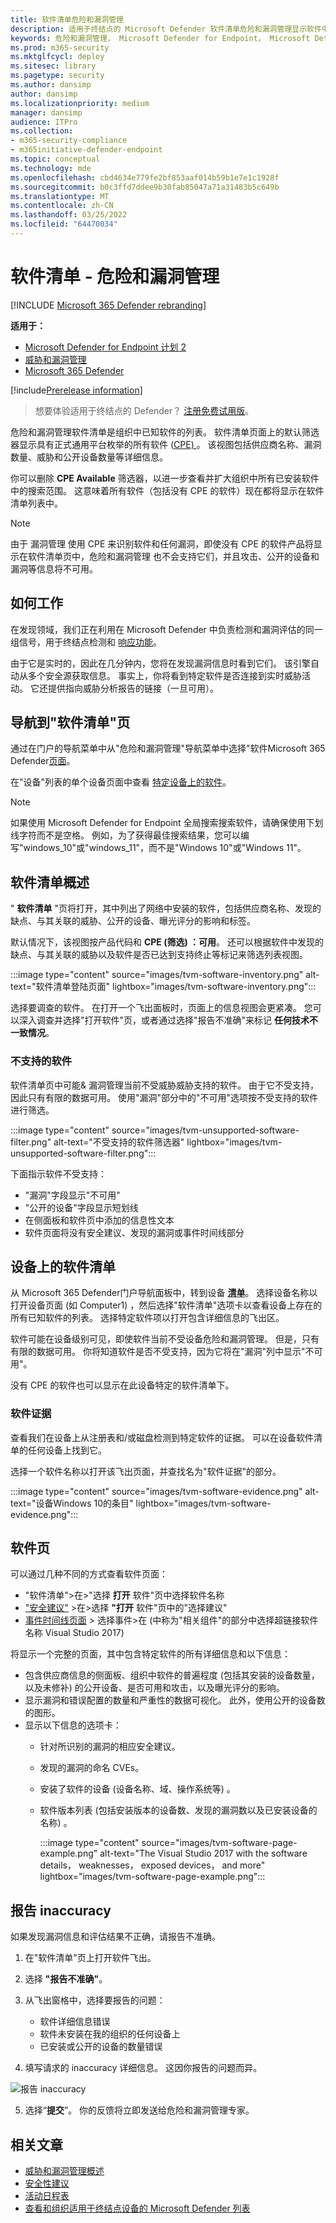 ```yaml
---
title: 软件清单危险和漏洞管理
description: 适用于终结点的 Microsoft Defender 软件清单危险和漏洞管理显示软件中检测到的漏洞数量。
keywords: 危险和漏洞管理， Microsoft Defender for Endpoint， Microsoft Defender for Endpoint 软件清单， Microsoft Defender for Endpoint threat & 漏洞管理， Microsoft Defender for Endpoint threat & 漏洞管理 software inventory， Microsoft Defender for Endpoint tvm software inventory， tvm software inventory
ms.prod: m365-security
ms.mktglfcycl: deploy
ms.sitesec: library
ms.pagetype: security
ms.author: dansimp
author: dansimp
ms.localizationpriority: medium
manager: dansimp
audience: ITPro
ms.collection:
- m365-security-compliance
- m365initiative-defender-endpoint
ms.topic: conceptual
ms.technology: mde
ms.openlocfilehash: cbd4634e779fe2bf853aaf014b59b1e7e1c1928f
ms.sourcegitcommit: b0c3ffd7ddee9b30fab85047a71a31483b5c649b
ms.translationtype: MT
ms.contentlocale: zh-CN
ms.lasthandoff: 03/25/2022
ms.locfileid: "64470034"
---
```

# <a name="software-inventory---threat-and-vulnerability-management"></a>软件清单 - 危险和漏洞管理


[!INCLUDE [Microsoft 365 Defender rebranding](../../includes/microsoft-defender.md)]

**适用于：**

- [Microsoft Defender for Endpoint 计划 2](https://go.microsoft.com/fwlink/?linkid=2154037)
- [威胁和漏洞管理](next-gen-threat-and-vuln-mgt.md)
- [Microsoft 365 Defender](https://go.microsoft.com/fwlink/?linkid=2118804)

[!include[Prerelease information](../../includes/prerelease.md)]

> 想要体验适用于终结点的 Defender？ [注册免费试用版](https://signup.microsoft.com/create-account/signup?products=7f379fee-c4f9-4278-b0a1-e4c8c2fcdf7e&ru=https://aka.ms/MDEp2OpenTrial?ocid=docs-wdatp-portaloverview-abovefoldlink)。

危险和漏洞管理软件清单是组织中已知软件的列表。 软件清单页面上的默认筛选器显示具有正式通用平台枚举的所有软件 ([CPE) ](https://nvd.nist.gov/products/cpe)。 该视图包括供应商名称、漏洞数量、威胁和公开设备数量等详细信息。

你可以删除 **CPE Available** 筛选器，以进一步查看并扩大组织中所有已安装软件中的搜索范围。 这意味着所有软件（包括没有 CPE 的软件）现在都将显示在软件清单列表中。

> [!NOTE]
> 由于 漏洞管理 使用 CPE 来识别软件和任何漏洞，即使没有 CPE 的软件产品将显示在软件清单页中，危险和漏洞管理 也不会支持它们，并且攻击、公开的设备和漏洞等信息将不可用。

## <a name="how-it-works"></a>如何工作

在发现领域，我们正在利用在 Microsoft Defender 中负责检测和漏洞评估的同一组信号，用于终结点检测和 [响应功能](overview-endpoint-detection-response.md)。

由于它是实时的，因此在几分钟内，您将在发现漏洞信息时看到它们。 该引擎自动从多个安全源获取信息。 事实上，你将看到特定软件是否连接到实时威胁活动。 它还提供指向威胁分析报告的链接（一旦可用）。

## <a name="navigate-to-the-software-inventory-page"></a>导航到"软件清单"页

通过在门户的导航菜单中从"危险和漏洞管理"导航菜单中选择"软件Microsoft 365 Defender[页面](portal-overview.md)。

在"设备"列表的单个设备页面中查看 [特定设备上的软件](machines-view-overview.md)。

> [!NOTE]
> 如果使用 Microsoft Defender for Endpoint 全局搜索搜索软件，请确保使用下划线字符而不是空格。 例如，为了获得最佳搜索结果，您可以编写"windows_10"或"windows_11"，而不是"Windows 10"或"Windows 11"。

## <a name="software-inventory-overview"></a>软件清单概述

" **软件清单** "页将打开，其中列出了网络中安装的软件，包括供应商名称、发现的缺点、与其关联的威胁、公开的设备、曝光评分的影响和标签。

默认情况下，该视图按产品代码和 **CPE (筛选) ：可用**。 还可以根据软件中发现的缺点、与其关联的威胁以及软件是否已达到支持终止等标记来筛选列表视图。

:::image type="content" source="images/tvm-software-inventory.png" alt-text="软件清单登陆页面" lightbox="images/tvm-software-inventory.png":::

选择要调查的软件。 在打开一个飞出面板时，页面上的信息视图会更紧凑。 您可以深入调查并选择"打开软件"页，或者通过选择"报告不准确"来标记 **任何技术不一致情况**。

### <a name="software-that-isnt-supported"></a>不支持的软件

软件清单页中可能& 漏洞管理当前不受威胁威胁支持的软件。 由于它不受支持，因此只有有限的数据可用。 使用"漏洞"部分中的"不可用"选项按不受支持的软件进行筛选。

:::image type="content" source="images/tvm-unsupported-software-filter.png" alt-text="不受支持的软件筛选器" lightbox="images/tvm-unsupported-software-filter.png":::

下面指示软件不受支持：

- "漏洞"字段显示"不可用"
- "公开的设备"字段显示短划线
- 在侧面板和软件页中添加的信息性文本
- 软件页面将没有安全建议、发现的漏洞或事件时间线部分

## <a name="software-inventory-on-devices"></a>设备上的软件清单

从 Microsoft 365 Defender门户导航面板中，转到设备 **[清单](machines-view-overview.md)**。 选择设备名称以打开设备页面 (如 Computer1) ，然后选择"软件清单"选项卡以查看设备上存在的所有已知软件的列表。 选择特定软件项以打开包含详细信息的飞出区。

软件可能在设备级别可见，即使软件当前不受设备危险和漏洞管理。 但是，只有有限的数据可用。 你将知道软件是否不受支持，因为它将在"漏洞"列中显示"不可用"。

没有 CPE 的软件也可以显示在此设备特定的软件清单下。

### <a name="software-evidence"></a>软件证据

查看我们在设备上从注册表和/或磁盘检测到特定软件的证据。 可以在设备软件清单的任何设备上找到它。

选择一个软件名称以打开该飞出页面，并查找名为"软件证据"的部分。

:::image type="content" source="images/tvm-software-evidence.png" alt-text="设备Windows 10的条目" lightbox="images/tvm-software-evidence.png":::

## <a name="software-pages"></a>软件页

可以通过几种不同的方式查看软件页面：

- "软件清单">在>"选择 **打开** 软件"页中选择软件名称
- ["安全建议"](tvm-security-recommendation.md) >在>选择 **"打开** 软件"页中的"选择建议"
- [事件时间线页面](threat-and-vuln-mgt-event-timeline.md) > 选择事件>在 (中称为"相关组件"的部分中选择超链接软件名称 Visual Studio 2017) 

 将显示一个完整的页面，其中包含特定软件的所有详细信息和以下信息：

- 包含供应商信息的侧面板、组织中软件的普遍程度 (包括其安装的设备数量，以及未修补) 的公开设备、是否可用和攻击，以及曝光评分的影响。
- 显示漏洞和错误配置的数量和严重性的数据可视化。 此外，使用公开的设备数的图形。
- 显示以下信息的选项卡：
  - 针对所识别的漏洞的相应安全建议。
  - 发现的漏洞的命名 CVEs。
  - 安装了软件的设备 (设备名称、域、操作系统等) 。
  - 软件版本列表 (包括安装版本的设备数、发现的漏洞数以及已安装设备的名称) 。

    :::image type="content" source="images/tvm-software-page-example.png" alt-text="The Visual Studio 2017 with the software details， weaknesses， exposed devices， and more" lightbox="images/tvm-software-page-example.png":::

## <a name="report-inaccuracy"></a>报告 inaccuracy

如果发现漏洞信息和评估结果不正确，请报告不准确。

1. 在"软件清单"页上打开软件飞出。
2. 选择 **"报告不准确"**。
3. 从飞出窗格中，选择要报告的问题：

    - 软件详细信息错误
    - 软件未安装在我的组织的任何设备上
    - 已安装或公开的设备的数量错误

4. 填写请求的 inaccuracy 详细信息。 这因你报告的问题而异。

![报告 inaccuracy](images/report-inaccuracy-software.png)

5. 选择“**提交**”。 你的反馈将立即发送给危险和漏洞管理专家。

## <a name="related-articles"></a>相关文章

- [威胁和漏洞管理概述](next-gen-threat-and-vuln-mgt.md)
- [安全性建议](tvm-security-recommendation.md)
- [活动日程表](threat-and-vuln-mgt-event-timeline.md)
- [查看和组织适用于终结点设备的 Microsoft Defender 列表](machines-view-overview.md)
